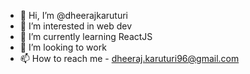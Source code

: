 - 👋 Hi, I’m @dheerajkaruturi
- 👀 I’m interested in web dev
- 🌱 I’m currently learning ReactJS
- 💞️ I’m looking to work
- 📫 How to reach me - dheeraj.karuturi96@gmail.com



